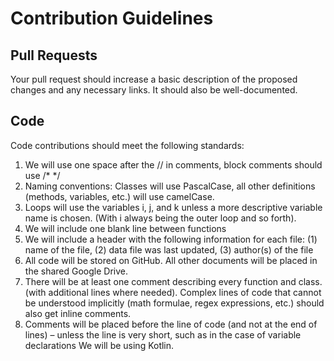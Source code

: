 # Contribution Guidelines
## Pull Requests
Your pull request should increase a basic description of the proposed changes and any necessary links. It should also be well-documented.

## Code
Code contributions should meet the following standards:
1. We will use one space after the // in comments, block comments should use /* */
2. Naming conventions: Classes will use PascalCase, all other definitions (methods, variables, etc.) will use camelCase.
3. Loops will use the variables i, j, and k unless a more descriptive variable name is chosen. (With i always being the outer loop and so forth).
4. We will include one blank line between functions
5. We will include a header with the following information for each file: (1) name of the file, (2) data file was last updated, (3) author(s) of the file
6. All code will be stored on GitHub. All other documents will be placed in the shared Google Drive.
7. There will be at least one comment describing every function and class. (with additional lines where needed). Complex lines of code that cannot be understood implicitly (math formulae, regex expressions, etc.) should also get inline comments.
8. Comments will be placed before the line of code (and not at the end of lines) – unless the line is very short, such as in the case of variable declarations
We will be using Kotlin.
